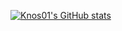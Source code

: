 [![Knos01's GitHub stats](https://github-readme-stats.vercel.app/api?username=Knos01&count_private=true&show_icons=true&hide=stars&issues)](https://github.com/Knos01/github-readme-stats)
